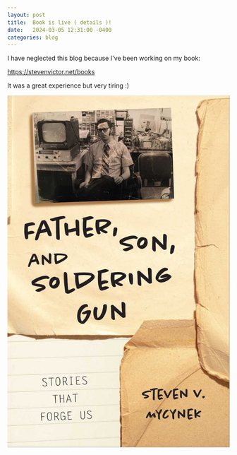 ```yaml
---
layout: post
title:  Book is live ( details )!
date:   2024-03-05 12:31:00 -0400
categories: blog
---
```


I have neglected this blog because I've been working on my book:

<https://stevenvictor.net/books>

It was a great experience but very tiring :)

![Book Cover](/assets/images/cover_fssg.jpg)